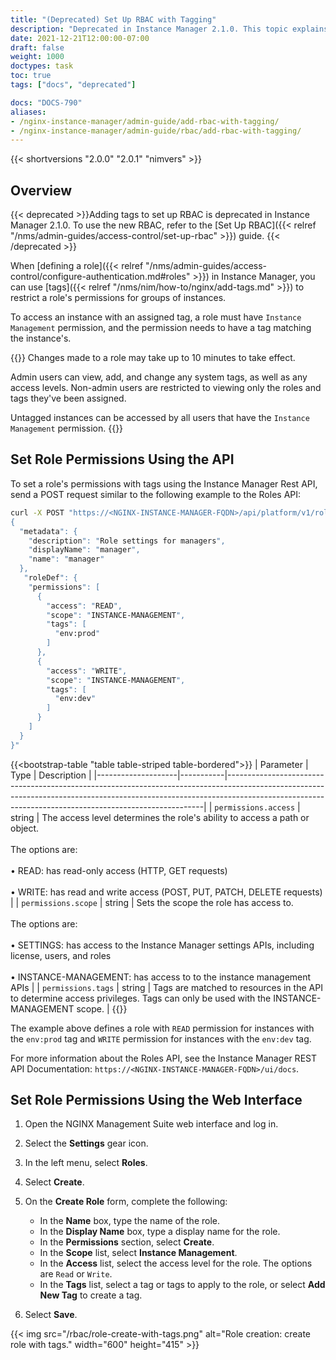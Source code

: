```yaml
---
title: "(Deprecated) Set Up RBAC with Tagging"
description: "Deprecated in Instance Manager 2.1.0. This topic explains how to set up role-based access control with tags in Instance Manager."
date: 2021-12-21T12:00:00-07:00
draft: false
weight: 1000
doctypes: task
toc: true
tags: ["docs", "deprecated"]

docs: "DOCS-790"
aliases:
- /nginx-instance-manager/admin-guide/add-rbac-with-tagging/
- /nginx-instance-manager/admin-guide/rbac/add-rbac-with-tagging/
---
```


{{< shortversions "2.0.0" "2.0.1" "nimvers" >}}

## Overview

{{< deprecated >}}Adding tags to set up RBAC is deprecated in Instance Manager 2.1.0. To use the new RBAC, refer to the [Set Up RBAC]({{< relref "/nms/admin-guides/access-control/set-up-rbac" >}}) guide.
{{< /deprecated >}}

When [defining a role]({{< relref "/nms/admin-guides/access-control/configure-authentication.md#roles" >}}) in Instance Manager, you can use [tags]({{< relref "/nms/nim/how-to/nginx/add-tags.md" >}}) to restrict a role's permissions for groups of instances.

To access an instance with an assigned tag, a role must have `Instance Management` permission, and the permission needs to have a tag matching the instance's.

{{<note>}}
Changes made to a role may take up to 10 minutes to take effect.

Admin users can view, add, and change any system tags, as well as any access levels. Non-admin users are restricted to viewing only the roles and tags they've been assigned.

Untagged instances can be accessed by all users that have the `Instance Management` permission.
{{</note>}}

## Set Role Permissions Using the API

To set a role's permissions with tags using the Instance Manager Rest API, send a POST request similar to the following example to the Roles API:

```bash
curl -X POST "https://<NGINX-INSTANCE-MANAGER-FQDN>/api/platform/v1/roles" -H "authorization: Basic YWRtaW..." -H "content-type: application/json" -d "
{
  "metadata": {
    "description": "Role settings for managers",
    "displayName": "manager",
    "name": "manager"
  },
   "roleDef": {
    "permissions": [
      {
        "access": "READ",
        "scope": "INSTANCE-MANAGEMENT",
        "tags": [
          "env:prod"
        ]
      },
      {
        "access": "WRITE",
        "scope": "INSTANCE-MANAGEMENT",
        "tags": [
          "env:dev"
        ]
      }
    ]
  }
}"
```

{{<bootstrap-table "table table-striped table-bordered">}}
| Parameter          | Type | Description                                                                                                                                                                                                                        |
|--------------------|-----------|------------------------------------------------------------------------------------------------------------------------------------------------------------------------------------------------------------------------------------|
| `permissions.access` | string    | The access level determines the role's ability to access a path or object.<br><br>The options are:<br><br>&#8226;&nbsp;READ: has read-only access (HTTP, GET requests)<br><br>&#8226;&nbsp;WRITE: has read and write access (POST, PUT, PATCH, DELETE requests)          |
| `permissions.scope`  | string    | Sets the scope the role has access to.<br><br>The options are:<br><br>&#8226;&nbsp;SETTINGS: has access to the Instance Manager settings APIs, including license, users, and roles<br><br>&#8226;&nbsp;INSTANCE-MANAGEMENT: has access to to the instance management APIs |
| `permissions.tags`   | string    | Tags are matched to resources in the API to determine access privileges. Tags can only be used with the INSTANCE-MANAGEMENT scope.                                                                                                 |
{{</bootstrap-table>}}

The example above defines a role with `READ` permission for instances with the `env:prod` tag and `WRITE` permission for instances with the `env:dev` tag.

For more information about the Roles API, see the Instance Manager REST API Documentation: `https://<NGINX-INSTANCE-MANAGER-FQDN>/ui/docs`.

## Set Role Permissions Using the Web Interface

1. Open the NGINX Management Suite web interface and log in.
2. Select the **Settings** gear icon.
3. In the left menu, select **Roles**.
4. Select **Create**.
5. On the **Create Role** form, complete the following:

   - In the **Name** box, type the name of the role.
   - In the **Display Name** box, type a display name for the role.
   - In the **Permissions** section, select **Create**.
   - In the **Scope** list, select **Instance Management**.
   - In the **Access** list, select the access level for the role. The options are `Read` or `Write`.
   - In the **Tags** list, select a tag or tags to apply to the role, or select **Add New Tag** to create a tag.

6. Select **Save**.

{{< img src="/rbac/role-create-with-tags.png" alt="Role creation: create role with tags." width="600" height="415" >}}</br>
